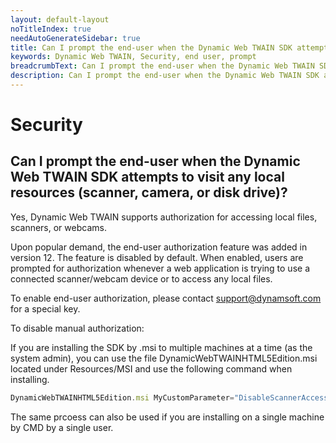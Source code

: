 ```yaml
---
layout: default-layout
noTitleIndex: true
needAutoGenerateSidebar: true
title: Can I prompt the end-user when the Dynamic Web TWAIN SDK attempts to visit any local resources (scanner, camera, or disk drive)?
keywords: Dynamic Web TWAIN, Security, end user, prompt
breadcrumbText: Can I prompt the end-user when the Dynamic Web TWAIN SDK attempts to visit any local resources (scanner, camera, or disk drive)?
description: Can I prompt the end-user when the Dynamic Web TWAIN SDK attempts to visit any local resources (scanner, camera, or disk drive)?
---
```


# Security

## Can I prompt the end-user when the Dynamic Web TWAIN SDK attempts to visit any local resources (scanner, camera, or disk drive)?

Yes, Dynamic Web TWAIN supports authorization for accessing local files, scanners, or webcams.

Upon popular demand, the end-user authorization feature was added in version 12. The feature is disabled by default. When enabled, users are prompted for authorization whenever a web application is trying to use a connected scanner/webcam device or to access any local files.

To enable end-user authorization, please contact <a href="mailto:support@dynamsoft.com" target="_blank">support@dynamsoft.com</a> for a special key.

To disable manual authorization:

If you are installing the SDK by .msi to multiple machines at a time (as the system admin), you can use the file DynamicWebTWAINHTML5Edition.msi located under Resources/MSI and use the following command when installing.

```javascript
DynamicWebTWAINHTML5Edition.msi MyCustomParameter="DisableScannerAccessAuth; DisableFileAccessAuth"
```

The same prcoess can also be used if you are installing on a single machine by CMD by a single user.
